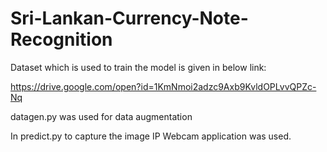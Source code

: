 # Sri-Lankan-Currency-Note-Recognition

Dataset which is used to train the model is given in below link:

https://drive.google.com/open?id=1KmNmoi2adzc9Axb9KvldOPLvvQPZc-Nq

datagen.py was used for data augmentation

In predict.py to capture the image IP Webcam application was used.
